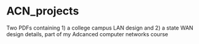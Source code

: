 # ACN_projects
Two PDFs containing 1) a college campus LAN design and 2) a state WAN design details, part of my Adcanced computer networks course
